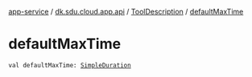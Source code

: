 [app-service](../../index.md) / [dk.sdu.cloud.app.api](../index.md) / [ToolDescription](index.md) / [defaultMaxTime](./default-max-time.md)

# defaultMaxTime

`val defaultMaxTime: `[`SimpleDuration`](../-simple-duration/index.md)